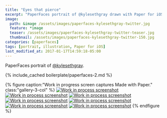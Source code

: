 ```yaml
---
title: "Eyes that pierce"
excerpt: "PaperFaces portrait of @kylesethgray drawn with Paper for iOS on an iPad."
image: 
  path: &image /assets/images/paperfaces-kylesethgray-twitter.jpg 
  feature: *image
  teaser: /assets/images/paperfaces-kylesethgray-twitter-teaser.jpg
  thumbnail: /assets/images/paperfaces-kylesethgray-twitter-150.jpg
categories: [paperfaces]
tags: [portrait, illustration, Paper for iOS]
last_modified_at: 2017-01-17T14:59:18-05:00
---
```


PaperFaces portrait of [@kylesethgray](https://twitter.com/kylesethgray).

{% include_cached boilerplate/paperfaces-2.md %}

{% figure caption:"Work in progress screen captures Made with Paper." class:"gallery-3-col" %}
[![Work in process screenshot](/assets/images/paperfaces-kylesethgray-process-1-600.jpg)](/assets/images/paperfaces-kylesethgray-process-1-lg.jpg)
[![Work in process screenshot](/assets/images/paperfaces-kylesethgray-process-2-600.jpg)](/assets/images/paperfaces-kylesethgray-process-2-lg.jpg)
[![Work in process screenshot](/assets/images/paperfaces-kylesethgray-process-3-600.jpg)](/assets/images/paperfaces-kylesethgray-process-3-lg.jpg)
[![Work in process screenshot](/assets/images/paperfaces-kylesethgray-process-4-600.jpg)](/assets/images/paperfaces-kylesethgray-process-4-lg.jpg)
[![Work in process screenshot](/assets/images/paperfaces-kylesethgray-process-5-600.jpg)](/assets/images/paperfaces-kylesethgray-process-5-lg.jpg)
[![Work in process screenshot](/assets/images/paperfaces-kylesethgray-process-6-600.jpg)](/assets/images/paperfaces-kylesethgray-process-6-lg.jpg)
[![Work in process screenshot](/assets/images/paperfaces-kylesethgray-process-7-600.jpg)](/assets/images/paperfaces-kylesethgray-process-7-lg.jpg)
{% endfigure %}
